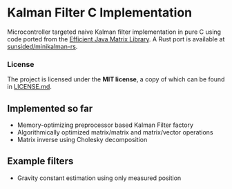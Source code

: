 # Kalman Filter C Implementation #

Microcontroller targeted naive Kalman filter implementation in pure C using code ported from the [Efficient Java Matrix Library](https://code.google.com/p/efficient-java-matrix-library).
A Rust port is available at [sunsided/minikalman-rs](https://github.com/sunsided/minikalman-rs).

### License

The project is licensed under the **MIT license**, a copy of which can be found in [LICENSE.md](LICENSE.md).

## Implemented so far ##
* Memory-optimizing preprocessor based Kalman Filter factory
* Algorithmically optimized matrix/matrix and matrix/vector operations
* Matrix inverse using Cholesky decomposition

## Example filters ##
* Gravity constant estimation using only measured position
